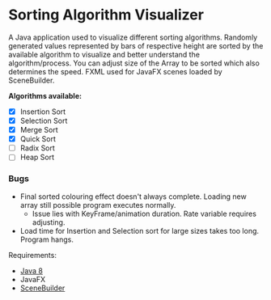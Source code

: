 # Sorting Algorithm Visualizer

A Java application used to visualize different sorting algorithms. Randomly generated values represented by bars of respective height are sorted by the available algorithm to visualize and better understand the algorithm/process.
You can adjust size of the Array to be sorted which also determines the speed. FXML used for JavaFX scenes loaded by SceneBuilder.

**Algorithms available:**
* [x] Insertion Sort
* [x] Selection Sort
* [x] Merge Sort
* [x] Quick Sort
* [ ] Radix Sort
* [ ] Heap Sort

### Bugs
* Final sorted colouring effect doesn't always complete. Loading new array still possible program executes normally.
    * Issue lies with KeyFrame/animation duration. Rate variable requires adjusting.
* Load time for Insertion and Selection sort for large sizes takes too long. Program hangs.


Requirements:
* [Java 8](https://openjdk.java.net/install/)
* JavaFX
* [SceneBuilder](https://gluonhq.com/products/scene-builder/)